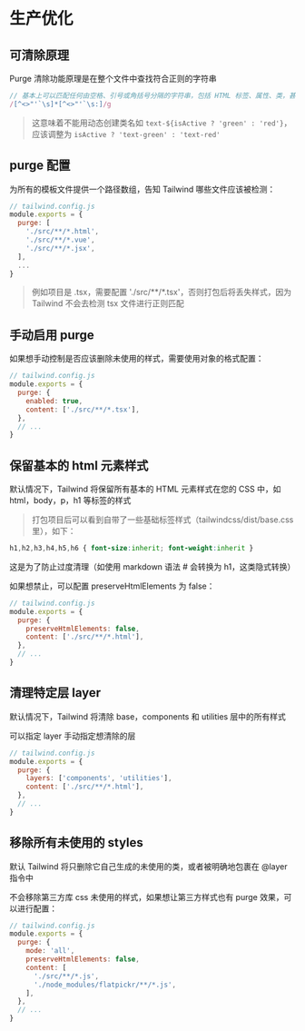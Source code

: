 # 生产优化

## 可清除原理

Purge 清除功能原理是在整个文件中查找符合正则的字符串

```js
// 基本上可以匹配任何由空格、引号或角括号分隔的字符串，包括 HTML 标签、属性、类，甚至是您标记中的实际书面内容
/[^<>"'`\s]*[^<>"'`\s:]/g
```

> 这意味着不能用动态创建类名如 `text-${isActive ? 'green' : 'red'}`，应该调整为 `isActive ? 'text-green' : 'text-red'`

## purge 配置

为所有的模板文件提供一个路径数组，告知 Tailwind 哪些文件应该被检测：

```js
// tailwind.config.js
module.exports = {
  purge: [
    './src/**/*.html',
    './src/**/*.vue',
    './src/**/*.jsx',
  ],
  ...
}
```

> 例如项目是 .tsx，需要配置 './src/**/*.tsx'，否则打包后将丢失样式，因为 Tailwind 不会去检测 tsx 文件进行正则匹配

## 手动启用 purge

如果想手动控制是否应该删除未使用的样式，需要使用对象的格式配置：

```js
// tailwind.config.js
module.exports = {
  purge: {
    enabled: true,
    content: ['./src/**/*.tsx'],
  },
  // ...
}
```

## 保留基本的 html 元素样式

默认情况下，Tailwind 将保留所有基本的 HTML 元素样式在您的 CSS 中，如 html，body，p，h1 等标签的样式

> 打包项目后可以看到自带了一些基础标签样式（tailwindcss/dist/base.css 里），如下：

```css
h1,h2,h3,h4,h5,h6 { font-size:inherit; font-weight:inherit }
```

这是为了防止过度清理（如使用 markdown 语法 # 会转换为 h1，这类隐式转换）

如果想禁止，可以配置 preserveHtmlElements 为 false：

```js
// tailwind.config.js
module.exports = {
  purge: {
    preserveHtmlElements: false,
    content: ['./src/**/*.html'],
  },
  // ...
}
```

## 清理特定层 layer

默认情况下，Tailwind 将清除 base，components 和 utilities 层中的所有样式

可以指定 layer 手动指定想清除的层

```js
// tailwind.config.js
module.exports = {
  purge: {
    layers: ['components', 'utilities'],
    content: ['./src/**/*.html'],
  },
  // ...
}
```

## 移除所有未使用的 styles

默认 Tailwind 将只删除它自己生成的未使用的类，或者被明确地包裹在 @layer 指令中

不会移除第三方库 css 未使用的样式，如果想让第三方样式也有 purge 效果，可以进行配置：

```js
// tailwind.config.js
module.exports = {
  purge: {
    mode: 'all',
    preserveHtmlElements: false,
    content: [
      './src/**/*.js',
      './node_modules/flatpickr/**/*.js',
    ],
  },
  // ...
}
```